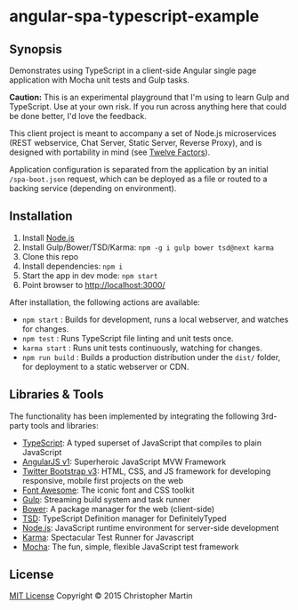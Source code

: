 # angular-spa-typescript-example

## Synopsis

Demonstrates using TypeScript in a client-side Angular single page application with Mocha unit tests and Gulp tasks.

**Caution:** This is an experimental playground that I'm using to learn Gulp and TypeScript. Use at your own risk.
If you run across anything here that could be done better, I'd love the feedback.

This client project is meant to accompany a set of Node.js microservices (REST webservice, Chat Server, Static Server, Reverse Proxy),
and is designed with portability in mind (see [Twelve Factors](http://12factor.net/)).

Application configuration is separated from the application by an initial `/spa-boot.json` request, which can be
deployed as a file or routed to a backing service (depending on environment).

## Installation

1. Install [Node.js](https://nodejs.org/download/)
1. Install Gulp/Bower/TSD/Karma: `npm -g i gulp bower tsd@next karma`
1. Clone this repo
1. Install dependencies: `npm i`
1. Start the app in dev mode: `npm start`
1. Point browser to <http://localhost:3000/>

After installation, the following actions are available:

* `npm start` : Builds for development, runs a local webserver, and watches for changes.
* `npm test` : Runs TypeScript file linting and unit tests once.
* `karma start` : Runs unit tests continuously, watching for changes.
* `npm run build` : Builds a production distribution under the `dist/` folder, for deployment to a static webserver or CDN.

## Libraries & Tools

The functionality has been implemented by integrating the following 3rd-party tools and libraries:

 - [TypeScript](http://www.typescriptlang.org/): A typed superset of JavaScript that compiles to plain JavaScript
 - [AngularJS v1](http://angularjs.org/): Superheroic JavaScript MVW Framework
 - [Twitter Bootstrap v3](http://getbootstrap.com/): HTML, CSS, and JS framework for developing responsive, mobile first projects on the web
 - [Font Awesome](http://fontawesome.io/): The iconic font and CSS toolkit
 - [Gulp](http://gulpjs.com/): Streaming build system and task runner
 - [Bower](http://bower.io/): A package manager for the web (client-side)
 - [TSD](https://github.com/DefinitelyTyped/tsd): TypeScript Definition manager for DefinitelyTyped
 - [Node.js](http://nodejs.org/api/): JavaScript runtime environment for server-side development
 - [Karma](http://karma-runner.github.io/): Spectacular Test Runner for Javascript
 - [Mocha](http://mochajs.org/): The fun, simple, flexible JavaScript test framework

## License

[MIT License](http://cgm.mit-license.org/)  Copyright © 2015 Christopher Martin
